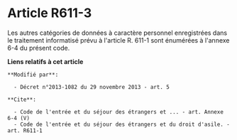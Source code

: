# Article R611-3

Les autres catégories de données à caractère personnel enregistrées dans le traitement informatisé prévu à l'article R. 611-1
sont énumérées à l'annexe 6-4 du présent code.

**Liens relatifs à cet article**

	**Modifié par**:

	  - Décret n°2013-1082 du 29 novembre 2013 - art. 5

	**Cite**:

	  - Code de l'entrée et du séjour des étrangers et ... - art. Annexe 6-4 (V)
	  - Code de l'entrée et du séjour des étrangers et du droit d'asile. - art. R611-1
